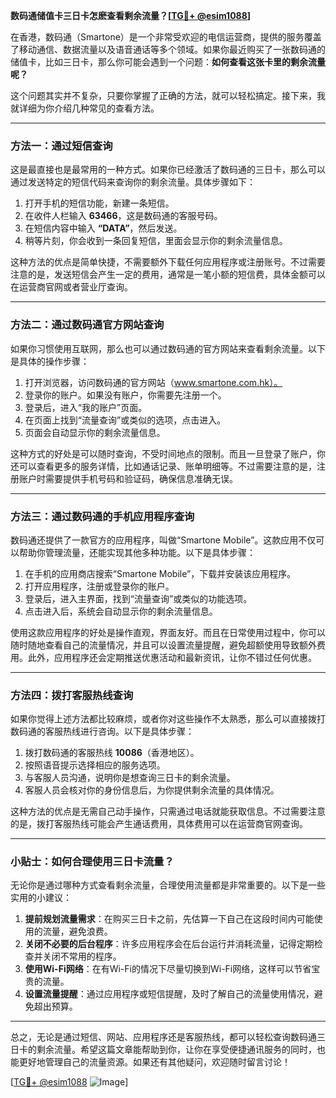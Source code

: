 **数码通储值卡三日卡怎麽查看剩余流量？[[TG💪+ @esim1088](https://t.me/s/esim1088)]**

在香港，数码通（Smartone）是一个非常受欢迎的电信运营商，提供的服务覆盖了移动通信、数据流量以及语音通话等多个领域。如果你最近购买了一张数码通的储值卡，比如三日卡，那么你可能会遇到一个问题：**如何查看这张卡里的剩余流量呢？**

这个问题其实并不复杂，只要你掌握了正确的方法，就可以轻松搞定。接下来，我就详细为你介绍几种常见的查看方法。

---

### 方法一：通过短信查询

这是最直接也是最常用的一种方式。如果你已经激活了数码通的三日卡，那么可以通过发送特定的短信代码来查询你的剩余流量。具体步骤如下：

1. 打开手机的短信功能，新建一条短信。
2. 在收件人栏输入 **63466**，这是数码通的客服号码。
3. 在短信内容中输入 **“DATA”**，然后发送。
4. 稍等片刻，你会收到一条回复短信，里面会显示你的剩余流量信息。

这种方法的优点是简单快捷，不需要额外下载任何应用程序或注册账号。不过需要注意的是，发送短信会产生一定的费用，通常是一笔小额的短信费，具体金额可以在运营商官网或者营业厅查询。

---

### 方法二：通过数码通官方网站查询

如果你习惯使用互联网，那么也可以通过数码通的官方网站来查看剩余流量。以下是具体的操作步骤：

1. 打开浏览器，访问数码通的官方网站（www.smartone.com.hk）。
2. 登录你的账户。如果没有账户，你需要先注册一个。
3. 登录后，进入“我的账户”页面。
4. 在页面上找到“流量查询”或类似的选项，点击进入。
5. 页面会自动显示你的剩余流量信息。

这种方式的好处是可以随时查询，不受时间地点的限制。而且一旦登录了账户，你还可以查看更多的服务详情，比如通话记录、账单明细等。不过需要注意的是，注册账户时需要提供手机号码和验证码，确保信息准确无误。

---

### 方法三：通过数码通的手机应用程序查询

数码通还提供了一款官方的应用程序，叫做“Smartone Mobile”。这款应用不仅可以帮助你管理流量，还能实现其他多种功能。以下是具体步骤：

1. 在手机的应用商店搜索“Smartone Mobile”，下载并安装该应用程序。
2. 打开应用程序，注册或登录你的账户。
3. 登录后，进入主界面，找到“流量查询”或类似的功能选项。
4. 点击进入后，系统会自动显示你的剩余流量信息。

使用这款应用程序的好处是操作直观，界面友好。而且在日常使用过程中，你可以随时随地查看自己的流量情况，并且可以设置流量提醒，避免超额使用导致额外费用。此外，应用程序还会定期推送优惠活动和最新资讯，让你不错过任何优惠。

---

### 方法四：拨打客服热线查询

如果你觉得上述方法都比较麻烦，或者你对这些操作不太熟悉，那么可以直接拨打数码通的客服热线进行咨询。以下是具体步骤：

1. 拨打数码通的客服热线 **10086**（香港地区）。
2. 按照语音提示选择相应的服务选项。
3. 与客服人员沟通，说明你是想查询三日卡的剩余流量。
4. 客服人员会核对你的身份信息后，为你提供剩余流量的具体情况。

这种方法的优点是无需自己动手操作，只需通过电话就能获取信息。不过需要注意的是，拨打客服热线可能会产生通话费用，具体费用可以在运营商官网查询。

---

### 小贴士：如何合理使用三日卡流量？

无论你是通过哪种方式查看剩余流量，合理使用流量都是非常重要的。以下是一些实用的小建议：

1. **提前规划流量需求**：在购买三日卡之前，先估算一下自己在这段时间内可能使用的流量，避免浪费。
2. **关闭不必要的后台程序**：许多应用程序会在后台运行并消耗流量，记得定期检查并关闭不常用的程序。
3. **使用Wi-Fi网络**：在有Wi-Fi的情况下尽量切换到Wi-Fi网络，这样可以节省宝贵的流量。
4. **设置流量提醒**：通过应用程序或短信提醒，及时了解自己的流量使用情况，避免超出预算。

---

总之，无论是通过短信、网站、应用程序还是客服热线，都可以轻松查询数码通三日卡的剩余流量。希望这篇文章能帮助到你，让你在享受便捷通讯服务的同时，也能更好地管理自己的流量资源。如果还有其他疑问，欢迎随时留言讨论！

[[TG💪+ @esim1088](https://t.me/s/esim1088) ![Image](https://i.postimg.cc/4NQfJmqS/Snipaste-2025-05-13-00-14-12.png)]